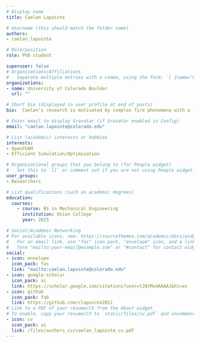 ```yaml
---
# Display name
title: Caelan Lapointe

# Username (this should match the folder name)
authors:
- caelan_lapointe

# Role/position
role: PhD student

superuser: false
# Organizations/Affiliations
#   Separate multiple entries with a comma, using the form: `[ {name="Org1", url=""}, {name="Org2", url=""} ]`.
organizations:
- name: University of Colorado Boulder
  url: ""

# Short bio (displayed in user profile at end of posts)
bio:  Caelan’s research is motivated by complex fire phenomena with a focus on industrial and environmental applications.

# Enter email to display Gravatar (if Gravatar enabled in Config)
email: "caelan.lapointe@colorado.edu"

# List (academic) interests or hobbies
interests:
- OpenFOAM
- Efficient Simulation/Optimization

# Organizational groups that you belong to (for People widget)
#   Set this to `[]` or comment out if you are not using People widget.
user_groups:
- Researchers

# List qualifications (such as academic degrees)
education:
  courses:
    - course: BS in Mechanical Engineering
      institution: Union College
      year: 2015

# Social/Academic Networking
# For available icons, see: https://sourcethemes.com/academic/docs/widgets/#icons
#   For an email link, use "fas" icon pack, "envelope" icon, and a link in the
#   form "mailto:your-email@example.com" or "#contact" for contact widget.
social:
- icon: envelope
  icon_pack: fas
  link: "mailto:caelan.lapointe@colorado.edu"
- icon: google-scholar
  icon_pack: ai
  link: https://scholar.google.com/citations?user=tJ8tMo4AAAAJ&hl=en
- icon: github
  icon_pack: fab
  link: https://github.com/clapointe2011
# Link to a PDF of your resume/CV from the About widget.
# To enable, copy your resume/CV to `static/files/cv.pdf` and uncomment the lines below.  
- icon: cv
  icon_pack: ai
  link: /files/authors_cv/caelan_lapointe_cv.pdf
---
```

